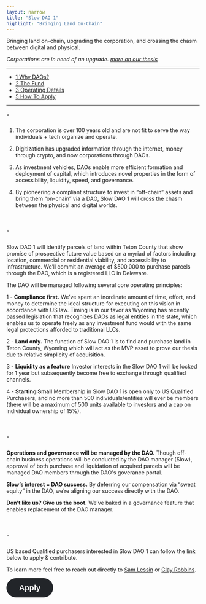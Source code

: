 ```yaml
---
layout: narrow
title: "Slow DAO 1"
highlight: "Bringing Land On-Chain"
---
```


Bringing land on-chain, upgrading the corporation, and crossing the chasm between digital and physical.

*Corporations are in need of an upgrade. [more on our thesis](https://twitter.com/lessin/status/1443608637562261506?s=20)*

<hr>

<ul>
  <li><a href="#ts">1 Why DAOs?</a></li>
  <li><a href="#fu">2 The Fund</a></li>
  <li><a href="#od">3 Operating Details</a></li>   
  <li><a href="#apply">5 How To Apply </a></li>
</ul>

<hr>

<p id="ts" style="margin-top: 10px; margin-bottom: 25px;">◦</p>

1) The corporation is over 100 years old and are not fit to serve the way individuals + tech organize and operate.

2) Digitization has upgraded information through the internet, money through crypto, and now corporations through DAOs.

3) As investment vehicles, DAOs enable more efficient formation and deployment of capital, which introduces novel properties in the form of accessibility, liquidity, speed, and governance.

4) By pioneering a compliant structure to invest in “off-chain” assets and bring them “on-chain” via a DAO, Slow DAO 1 will cross the chasm between the physical and digital worlds.


<p id="fu" style="margin-top: 50px; margin-bottom: 25px;">◦</p>

Slow DAO 1 will identify parcels of land within Teton County that show promise of prospective future value based on a myriad of factors including location, commercial or residential viability, and accessibility to infrastructure. We’ll commit an average of $500,000 to purchase parcels through the DAO, which is a registered LLC in Deleware.

The DAO will be managed following several core operating principles:

1 - <b>Compliance first.</b> We’ve spent an inordinate amount of time, effort, and money to determine the ideal structure for executing on this vision in accordance with US law. Timing is in our favor as Wyoming has recently passed legislation that recognizes DAOs as legal entities in the state, which enables us to operate freely as any investment fund would with the same legal protections afforded to traditional LLCs.

2 - <b>Land only.</b> The function of Slow DAO 1 is to find and purchase land in Teton County, Wyoming which will act as the MVP asset to prove our thesis due to relative simplicity of acquisition.

3 - <b>Liquidity as a feature</b> Investor interests in the Slow DAO 1 will be locked for 1 year but subsequently become free to exchange through qualified channels.

4 - <b>Starting Small</b> Membership in Slow DAO 1 is open only to US Qualified Purchasers, and no more than 500 individuals/entities will ever be members (there will be a maximum of 500 units available to investors and a cap on individual ownership of 15%).


<p id="kf" style="margin-top: 50px; margin-bottom: 25px;">◦</p>

<b>Operations and governance will be managed by the DAO.</b> Though off-chain business operations will be conducted by the DAO manager (Slow), approval of both purchase and liquidation of acquired parcels will be managed DAO members through the DAO's goverance portal.

<b>Slow’s interest = DAO success.</b> By deferring our compensation via “sweat equity” in the DAO, we’re aligning our success directly with the DAO.

<b>Don’t like us? Give us the boot.</b> We’ve baked in a governance feature that enables replacement of the DAO manager.



<p id="how" style="margin-top: 50px; margin-bottom: 25px;">◦</p>

US based Qualified purchasers interested in Slow DAO 1 can follow the link below to apply & contribute.

To learn more feel free to reach out directly to <a href="mailto:sam@slow.co">Sam Lessin</a> or <a href="mailto:clay@slow.co">Clay Robbins</a>.

<button data-tf-popup="ZNKSETTO" style="all:unset;font-family:Helvetica,Arial,sans-serif;display:inline-block;max-width:100%;white-space:nowrap;overflow:hidden;text-overflow:ellipsis;background-color:#222529;color:#FFFFFF;font-size:20px;border-radius:25px;padding:0 33px;font-weight:bold;height:50px;cursor:pointer;line-height:50px;text-align:center;margin:0;text-decoration:none;">Apply</button><script src="//embed.typeform.com/next/embed.js"></script>

<p style="margin-bottom: 1000px;"></p>
